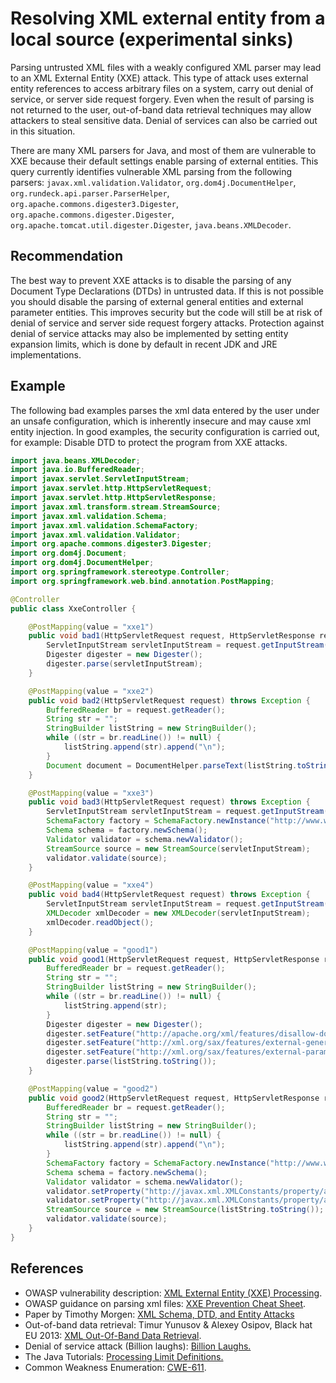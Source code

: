 # Resolving XML external entity from a local source (experimental sinks)
Parsing untrusted XML files with a weakly configured XML parser may lead to an XML External Entity (XXE) attack. This type of attack uses external entity references to access arbitrary files on a system, carry out denial of service, or server side request forgery. Even when the result of parsing is not returned to the user, out-of-band data retrieval techniques may allow attackers to steal sensitive data. Denial of services can also be carried out in this situation.

There are many XML parsers for Java, and most of them are vulnerable to XXE because their default settings enable parsing of external entities. This query currently identifies vulnerable XML parsing from the following parsers: `javax.xml.validation.Validator`, `org.dom4j.DocumentHelper`, `org.rundeck.api.parser.ParserHelper`, `org.apache.commons.digester3.Digester`, `org.apache.commons.digester.Digester`, `org.apache.tomcat.util.digester.Digester`, `java.beans.XMLDecoder`.


## Recommendation
The best way to prevent XXE attacks is to disable the parsing of any Document Type Declarations (DTDs) in untrusted data. If this is not possible you should disable the parsing of external general entities and external parameter entities. This improves security but the code will still be at risk of denial of service and server side request forgery attacks. Protection against denial of service attacks may also be implemented by setting entity expansion limits, which is done by default in recent JDK and JRE implementations.


## Example
The following bad examples parses the xml data entered by the user under an unsafe configuration, which is inherently insecure and may cause xml entity injection. In good examples, the security configuration is carried out, for example: Disable DTD to protect the program from XXE attacks.


```java
import java.beans.XMLDecoder;
import java.io.BufferedReader;
import javax.servlet.ServletInputStream;
import javax.servlet.http.HttpServletRequest;
import javax.servlet.http.HttpServletResponse;
import javax.xml.transform.stream.StreamSource;
import javax.xml.validation.Schema;
import javax.xml.validation.SchemaFactory;
import javax.xml.validation.Validator;
import org.apache.commons.digester3.Digester;
import org.dom4j.Document;
import org.dom4j.DocumentHelper;
import org.springframework.stereotype.Controller;
import org.springframework.web.bind.annotation.PostMapping;

@Controller
public class XxeController {

	@PostMapping(value = "xxe1")
	public void bad1(HttpServletRequest request, HttpServletResponse response) throws Exception {
		ServletInputStream servletInputStream = request.getInputStream();
		Digester digester = new Digester();
		digester.parse(servletInputStream);
	}

	@PostMapping(value = "xxe2")
	public void bad2(HttpServletRequest request) throws Exception {
		BufferedReader br = request.getReader();
		String str = "";
		StringBuilder listString = new StringBuilder();
		while ((str = br.readLine()) != null) {
			listString.append(str).append("\n");
		}
		Document document = DocumentHelper.parseText(listString.toString());
	}

	@PostMapping(value = "xxe3")
	public void bad3(HttpServletRequest request) throws Exception {
		ServletInputStream servletInputStream = request.getInputStream();
		SchemaFactory factory = SchemaFactory.newInstance("http://www.w3.org/2001/XMLSchema");
		Schema schema = factory.newSchema();
		Validator validator = schema.newValidator();
		StreamSource source = new StreamSource(servletInputStream);
		validator.validate(source);
	}

	@PostMapping(value = "xxe4")
	public void bad4(HttpServletRequest request) throws Exception {
		ServletInputStream servletInputStream = request.getInputStream();
		XMLDecoder xmlDecoder = new XMLDecoder(servletInputStream);
		xmlDecoder.readObject();
	}

	@PostMapping(value = "good1")
	public void good1(HttpServletRequest request, HttpServletResponse response) throws Exception {
		BufferedReader br = request.getReader();
		String str = "";
		StringBuilder listString = new StringBuilder();
		while ((str = br.readLine()) != null) {
			listString.append(str);
		}
		Digester digester = new Digester();
		digester.setFeature("http://apache.org/xml/features/disallow-doctype-decl", true);
		digester.setFeature("http://xml.org/sax/features/external-general-entities", false);
		digester.setFeature("http://xml.org/sax/features/external-parameter-entities", false);
		digester.parse(listString.toString());
	}

	@PostMapping(value = "good2")
	public void good2(HttpServletRequest request, HttpServletResponse response) throws Exception {
		BufferedReader br = request.getReader();
		String str = "";
		StringBuilder listString = new StringBuilder();
		while ((str = br.readLine()) != null) {
			listString.append(str).append("\n");
		}
		SchemaFactory factory = SchemaFactory.newInstance("http://www.w3.org/2001/XMLSchema");
		Schema schema = factory.newSchema();
		Validator validator = schema.newValidator();
		validator.setProperty("http://javax.xml.XMLConstants/property/accessExternalDTD", "");
		validator.setProperty("http://javax.xml.XMLConstants/property/accessExternalSchema", "");
		StreamSource source = new StreamSource(listString.toString());
		validator.validate(source);
	}
}

```

## References
* OWASP vulnerability description: [XML External Entity (XXE) Processing](https://www.owasp.org/index.php/XML_External_Entity_(XXE)_Processing).
* OWASP guidance on parsing xml files: [XXE Prevention Cheat Sheet](https://cheatsheetseries.owasp.org/cheatsheets/XML_External_Entity_Prevention_Cheat_Sheet.html#java).
* Paper by Timothy Morgen: [XML Schema, DTD, and Entity Attacks](https://research.nccgroup.com/2014/05/19/xml-schema-dtd-and-entity-attacks-a-compendium-of-known-techniques/)
* Out-of-band data retrieval: Timur Yunusov &amp; Alexey Osipov, Black hat EU 2013: [XML Out-Of-Band Data Retrieval](https://www.slideshare.net/qqlan/bh-ready-v4).
* Denial of service attack (Billion laughs): [Billion Laughs.](https://en.wikipedia.org/wiki/Billion_laughs)
* The Java Tutorials: [Processing Limit Definitions.](https://docs.oracle.com/javase/tutorial/jaxp/limits/limits.html)
* Common Weakness Enumeration: [CWE-611](https://cwe.mitre.org/data/definitions/611.html).
